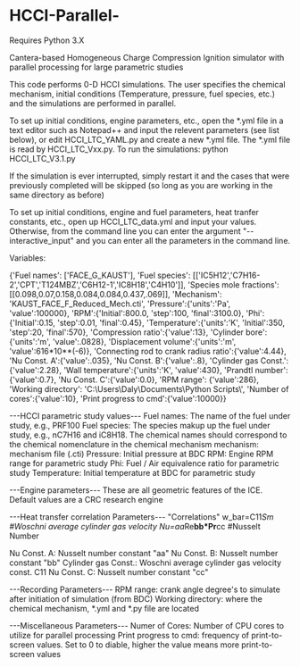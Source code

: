 # HCCI-Parallel-
Requires Python 3.X

Cantera-based Homogeneous Charge Compression Ignition simulator with parallel processing for large parametric studies

This code performs 0-D HCCI simulations. The user specifies the chemical mechanism, initial conditions (Temperature, pressure, fuel species, etc.) and the simulations are performed in parallel. 

To set up initial conditions, engine parameters, etc., open the *.yml file in a text editor such as Notepad++ and input the relevent parameters (see list below), or edit HCCI_LTC_YAML.py and create a new *.yml file.  The *.yml file is read by HCCI_LTC_Vxx.py. 
To run the simulations:  python HCCI_LTC_V3.1.py 

If the simulation is ever interrupted, simply restart it and the cases that were previously completed will be skipped (so long as you are working in the same directory as before)

To set up initial conditions, engine and fuel parameters, heat tranfer constants, etc., open up HCCI_LTC_data.yml and input your values.  Otherwise, from the command line you can enter the argument "--interactive_input" and you can enter all the parameters in the command line.

Variables: 

{'Fuel names': ['FACE_G_KAUST'],
        'Fuel species': [['IC5H12','C7H16-2','CPT','T124MBZ','C6H12-1','IC8H18','C4H10']],
        'Species mole fractions':[[0.098,0.07,0.158,0.084,0.084,0.437,.069]],
        'Mechanism': 'KAUST_FACE_F_Reduced_Mech.cti',
        'Pressure':{'units':'Pa', 'value':100000},
        'RPM':{'Initial':800.0, 'step':100, 'final':3100.0},
        'Phi': {'Initial':0.15, 'step':0.01, 'final':0.45},
        'Temperature':{'units':'K', 'Initial':350, 'step':20, 'final':570},
        'Compression ratio':{'value':13},
        'Cylinder bore': {'units':'m', 'value':.0828},
        'Displacement volume':{'units':'m', 'value':616*10**(-6)},
        'Connecting rod to crank radius ratio':{'value':4.44},
        'Nu Const. A':{'value':.035},
        'Nu Const. B':{'value':.8},
        'Cylinder gas Const.':{'value':2.28},
        'Wall temperature':{'units':'K', 'value':430},
        'Prandtl number': {'value':0.7},
        'Nu Const. C':{'value':0.0},
        'RPM range': {'value':286},
        'Working directory': 'C:\\Users\\Daly\\Documents\\Python Scripts\\',
        'Number of cores':{'value':10},
        'Print progress to cmd':{'value':10000}}

---HCCI parametric study values---
Fuel names: The name of the fuel under study, e.g., PRF100
Fuel species: The species makup up the fuel under study, e.g., nC7H16 and iC8H18. The chemical names should correspond to the chemical nomenclature in the chemical mechanism
mechanism: mechanism file (.cti)
Pressure: Initial pressure at BDC
RPM: Engine RPM range for parametric study
Phi: Fuel / Air equivalence ratio for parametric study
Temperature: Initial temperature at BDC for parametric study  

---Engine parameters---
These are all geometric features of the ICE. Default values are a CRC research engine

---Heat transfer correlation Parameters---
"Correlations"
w_bar=C11*Sm                   #Woschni average cylinder gas velocity
Nu=aa*Re**bb*Pr**cc            #Nusselt Number
 
Nu Const. A: Nusselt number constant "aa"
Nu Const. B: Nusselt number constant "bb"
Cylinder gas Const.: Woschni average cylinder gas velocity const. C11
Nu Const. C: Nusselt number constant "cc"

---Recording Parameters---
RPM range: crank angle degree's to simulate after initiation of simulation (from BDC)
Working directory: where the chemical mechanism, *.yml and *.py file are located

---Miscellaneous Parameters---
Numer of Cores: Number of CPU cores to utilize for parallel processing
Print progress to cmd: frequency of print-to-screen values. Set to 0 to diable, higher the value means more print-to-screen values 

